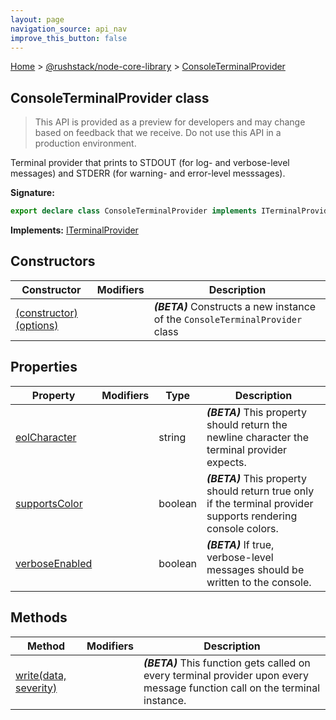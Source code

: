 ```yaml
---
layout: page
navigation_source: api_nav
improve_this_button: false
---
```



[Home](./index.md) &gt; [@rushstack/node-core-library](./node-core-library.md) &gt; [ConsoleTerminalProvider](./node-core-library.consoleterminalprovider.md)

## ConsoleTerminalProvider class

> This API is provided as a preview for developers and may change based on feedback that we receive. Do not use this API in a production environment.
>

Terminal provider that prints to STDOUT (for log- and verbose-level messages) and STDERR (for warning- and error-level messsages).

<b>Signature:</b>

```typescript
export declare class ConsoleTerminalProvider implements ITerminalProvider
```
<b>Implements:</b> [ITerminalProvider](./node-core-library.iterminalprovider.md)

## Constructors

|  Constructor | Modifiers | Description |
|  --- | --- | --- |
|  [(constructor)(options)](./node-core-library.consoleterminalprovider._constructor_.md) |  | <b><i>(BETA)</i></b> Constructs a new instance of the <code>ConsoleTerminalProvider</code> class |

## Properties

|  Property | Modifiers | Type | Description |
|  --- | --- | --- | --- |
|  [eolCharacter](./node-core-library.consoleterminalprovider.eolcharacter.md) |  | string | <b><i>(BETA)</i></b> This property should return the newline character the terminal provider expects. |
|  [supportsColor](./node-core-library.consoleterminalprovider.supportscolor.md) |  | boolean | <b><i>(BETA)</i></b> This property should return true only if the terminal provider supports rendering console colors. |
|  [verboseEnabled](./node-core-library.consoleterminalprovider.verboseenabled.md) |  | boolean | <b><i>(BETA)</i></b> If true, verbose-level messages should be written to the console. |

## Methods

|  Method | Modifiers | Description |
|  --- | --- | --- |
|  [write(data, severity)](./node-core-library.consoleterminalprovider.write.md) |  | <b><i>(BETA)</i></b> This function gets called on every terminal provider upon every message function call on the terminal instance. |
